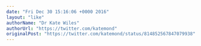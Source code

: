 ```yaml
---
date: "Fri Dec 30 15:16:06 +0000 2016"
layout: "like"
authorName: "Dr Kate Wiles"
authorUrl: "https://twitter.com/katemond"
originalPost: "https://twitter.com/katemond/status/814852567847079938"
---
```

